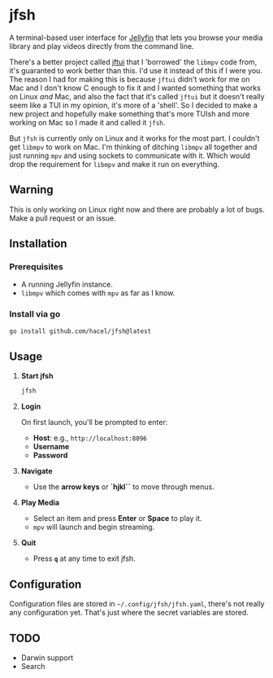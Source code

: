 # jfsh

A terminal-based user interface for [Jellyfin](https://jellyfin.org) that lets you browse your media library and play videos directly from the command line.

There's a better project called [jftui](https://github.com/Aanok/jftui) that I 'borrowed' the `libmpv` code from, it's guaranted to work better than this. I'd use it instead of this if I were you.
The reason I had for making this is because `jftui` didn't work for me on Mac and I don't know C enough to fix it and I wanted something that works on Linux _and_ Mac, and also the fact that it's called `jftui` but it doesn't really seem like a TUI in my opinion, it's more of a 'shell'.
So I decided to make a new project and hopefully make something that's more TUIsh and more working on Mac so I made it and called it `jfsh`.

But `jfsh` is currently only on Linux and it works for the most part. I couldn't get `libmpv` to work on Mac. I'm thinking of ditching `libmpv` all together and just running `mpv` and using sockets to communicate with it. Which would drop the requirement for `libmpv` and make it run on everything.

## Warning

This is only working on Linux right now and there are probably a lot of bugs. Make a pull request or an issue.

## Installation

### Prerequisites

- A running Jellyfin instance.
- `libmpv` which comes with `mpv` as far as I know.

### Install via go

```sh
go install github.com/hacel/jfsh@latest
```

## Usage

1. **Start jfsh**

   ```sh
   jfsh
   ```

2. **Login**

   On first launch, you'll be prompted to enter:

   - **Host**: e.g., `http://localhost:8096`
   - **Username**
   - **Password**

3. **Navigate**

   - Use the **arrow keys** or **`hjkl``** to move through menus.

4. **Play Media**

   - Select an item and press **Enter** or **Space** to play it.
   - `mpv` will launch and begin streaming.

5. **Quit**

   - Press **`q`** at any time to exit jfsh.

## Configuration

Configuration files are stored in `~/.config/jfsh/jfsh.yaml`, there's not really any configuration yet. That's just where the secret variables are stored.

## TODO

- Darwin support
- Search
